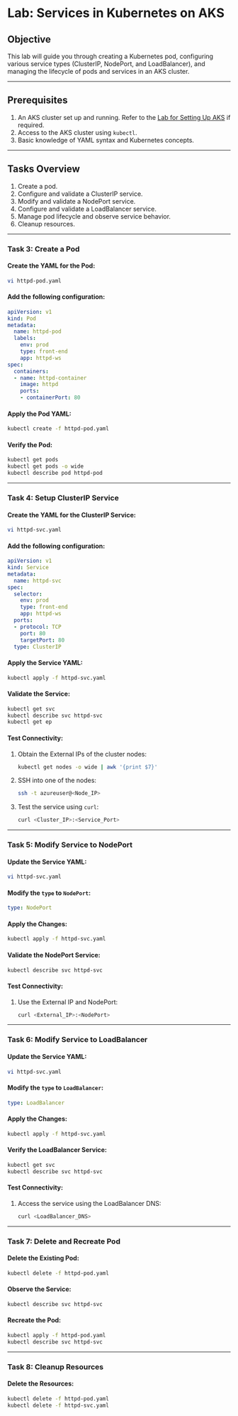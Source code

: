 # Lab: Services in Kubernetes on AKS

## Objective
This lab will guide you through creating a Kubernetes pod, configuring various service types (ClusterIP, NodePort, and LoadBalancer), and managing the lifecycle of pods and services in an AKS cluster.

---

## Prerequisites
1. An AKS cluster set up and running. Refer to the [Lab for Setting Up AKS](#) if required.
2. Access to the AKS cluster using `kubectl`.
3. Basic knowledge of YAML syntax and Kubernetes concepts.

---

## Tasks Overview
1. Create a pod.
2. Configure and validate a ClusterIP service.
3. Modify and validate a NodePort service.
4. Configure and validate a LoadBalancer service.
5. Manage pod lifecycle and observe service behavior.
6. Cleanup resources.

---

### Task 3: Create a Pod

#### Create the YAML for the Pod:
```bash
vi httpd-pod.yaml
```

#### Add the following configuration:
```yaml
apiVersion: v1
kind: Pod
metadata:
  name: httpd-pod
  labels:
    env: prod
    type: front-end
    app: httpd-ws
spec:
  containers:
  - name: httpd-container
    image: httpd
    ports:
    - containerPort: 80
```

#### Apply the Pod YAML:
```bash
kubectl create -f httpd-pod.yaml
```

#### Verify the Pod:
```bash
kubectl get pods
kubectl get pods -o wide
kubectl describe pod httpd-pod
```

---

### Task 4: Setup ClusterIP Service

#### Create the YAML for the ClusterIP Service:
```bash
vi httpd-svc.yaml
```

#### Add the following configuration:
```yaml
apiVersion: v1
kind: Service
metadata:
  name: httpd-svc
spec:
  selector:
    env: prod
    type: front-end
    app: httpd-ws
  ports:
  - protocol: TCP
    port: 80
    targetPort: 80
  type: ClusterIP
```

#### Apply the Service YAML:
```bash
kubectl apply -f httpd-svc.yaml
```

#### Validate the Service:
```bash
kubectl get svc
kubectl describe svc httpd-svc
kubectl get ep
```

#### Test Connectivity:
1. Obtain the External IPs of the cluster nodes:
   ```bash
   kubectl get nodes -o wide | awk '{print $7}'
   ```
2. SSH into one of the nodes:
   ```bash
   ssh -t azureuser@<Node_IP>
   ```
3. Test the service using `curl`:
   ```bash
   curl <Cluster_IP>:<Service_Port>
   ```

---

### Task 5: Modify Service to NodePort

#### Update the Service YAML:
```bash
vi httpd-svc.yaml
```

#### Modify the `type` to `NodePort`:
```yaml
type: NodePort
```

#### Apply the Changes:
```bash
kubectl apply -f httpd-svc.yaml
```

#### Validate the NodePort Service:
```bash
kubectl describe svc httpd-svc
```

#### Test Connectivity:
1. Use the External IP and NodePort:
   ```bash
   curl <External_IP>:<NodePort>
   ```

---

### Task 6: Modify Service to LoadBalancer

#### Update the Service YAML:
```bash
vi httpd-svc.yaml
```

#### Modify the `type` to `LoadBalancer`:
```yaml
type: LoadBalancer
```

#### Apply the Changes:
```bash
kubectl apply -f httpd-svc.yaml
```

#### Verify the LoadBalancer Service:
```bash
kubectl get svc
kubectl describe svc httpd-svc
```

#### Test Connectivity:
1. Access the service using the LoadBalancer DNS:
   ```bash
   curl <LoadBalancer_DNS>
   ```

---

### Task 7: Delete and Recreate Pod

#### Delete the Existing Pod:
```bash
kubectl delete -f httpd-pod.yaml
```

#### Observe the Service:
```bash
kubectl describe svc httpd-svc
```

#### Recreate the Pod:
```bash
kubectl apply -f httpd-pod.yaml
kubectl describe svc httpd-svc
```

---

### Task 8: Cleanup Resources

#### Delete the Resources:
```bash
kubectl delete -f httpd-pod.yaml
kubectl delete -f httpd-svc.yaml
```

